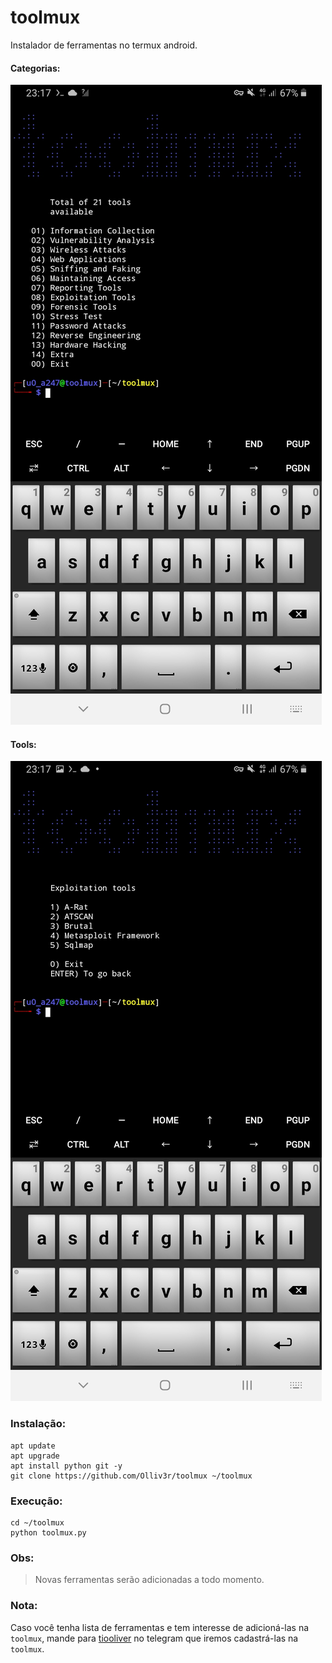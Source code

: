 # toolmux
Instalador de ferramentas no termux android.

#### Categorias:
![Captura](https://github.com/Olliv3r/toolmux/blob/main/media/captura.jpg)

#### Tools:
![Captura dois](https://github.com/Olliv3r/toolmux/blob/main/media/captura_dois.jpg)

### Instalação:
```
apt update
apt upgrade
apt install python git -y
git clone https://github.com/Olliv3r/toolmux ~/toolmux
```

### Execução:
```
cd ~/toolmux
python toolmux.py
```

### Obs:
>Novas ferramentas serão adicionadas a todo momento.

### Nota:
Caso você tenha lista de ferramentas e tem interesse de adicioná-las na `toolmux`, mande para [tiooliver](https://t.me/tiooliver_sh) no telegram que iremos cadastrá-las na `toolmux`.
